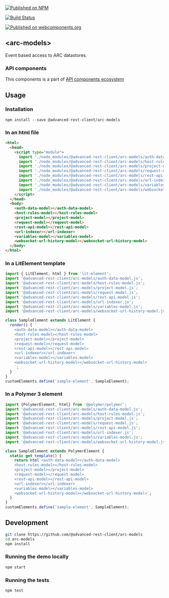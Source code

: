 [![Published on NPM](https://img.shields.io/npm/v/@advanced-rest-client/arc-models.svg)](https://www.npmjs.com/package/@advanced-rest-client/arc-models)

[![Build Status](https://travis-ci.com/advanced-rest-client/arc-models.svg)](https://travis-ci.com/advanced-rest-client/arc-models)

[![Published on webcomponents.org](https://img.shields.io/badge/webcomponents.org-published-blue.svg)](https://www.webcomponents.org/element/advanced-rest-client/arc-models)

## &lt;arc-models&gt;

Event based access to ARC datastores.

### API components

This components is a part of [API components ecosystem](https://elements.advancedrestclient.com/)

## Usage

### Installation
```
npm install --save @advanced-rest-client/arc-models
```

### In an html file

```html
<html>
  <head>
    <script type="module">
      import './node_modules/@advanced-rest-client/arc-models/auth-data-model.js';
      import './node_modules/@advanced-rest-client/arc-models/host-rules-model.js';
      import './node_modules/@advanced-rest-client/arc-models/project-model.js';
      import './node_modules/@advanced-rest-client/arc-models/request-model.js';
      import './node_modules/@advanced-rest-client/arc-models/rest-api-model.js';
      import './node_modules/@advanced-rest-client/arc-models/url-indexer.js';
      import './node_modules/@advanced-rest-client/arc-models/variables-model.js';
      import './node_modules/@advanced-rest-client/arc-models/websocket-url-history-model.js';
    </script>
  </head>
  <body>
    <auth-data-model></auth-data-model>
    <host-rules-model></host-rules-model>
    <project-model></project-model>
    <request-model></request-model>
    <rest-api-model></rest-api-model>
    <url-indexer></url-indexer>
    <variables-model></variables-model>
    <websocket-url-history-model></websocket-url-history-model>
  </body>
</html>
```

### In a LitElement template

```javascript
import { LitElement, html } from 'lit-element';
import '@advanced-rest-client/arc-models/auth-data-model.js';
import '@advanced-rest-client/arc-models/host-rules-model.js';
import '@advanced-rest-client/arc-models/project-model.js';
import '@advanced-rest-client/arc-models/request-model.js';
import '@advanced-rest-client/arc-models/rest-api-model.js';
import '@advanced-rest-client/arc-models/url-indexer.js';
import '@advanced-rest-client/arc-models/variables-model.js';
import '@advanced-rest-client/arc-models/websocket-url-history-model.js';

class SampleElement extends LitElement {
  render() { `
    <auth-data-model></auth-data-model>
    <host-rules-model></host-rules-model>
    <project-model></project-model>
    <request-model></request-model>
    <rest-api-model></rest-api-model>
    <url-indexer></url-indexer>
    <variables-model></variables-model>
    <websocket-url-history-model></websocket-url-history-model>
    `;
  }
}
customElements.define('sample-element', SampleElement);
```

### In a Polymer 3 element

```js
import {PolymerElement, html} from '@polymer/polymer';
import '@advanced-rest-client/arc-models/auth-data-model.js';
import '@advanced-rest-client/arc-models/host-rules-model.js';
import '@advanced-rest-client/arc-models/project-model.js';
import '@advanced-rest-client/arc-models/request-model.js';
import '@advanced-rest-client/arc-models/rest-api-model.js';
import '@advanced-rest-client/arc-models/url-indexer.js';
import '@advanced-rest-client/arc-models/variables-model.js';
import '@advanced-rest-client/arc-models/websocket-url-history-model.js';

class SampleElement extends PolymerElement {
  static get template() {
    return html`<auth-data-model></auth-data-model>
    <host-rules-model></host-rules-model>
    <project-model></project-model>
    <request-model></request-model>
    <rest-api-model></rest-api-model>
    <url-indexer></url-indexer>
    <variables-model></variables-model>
    <websocket-url-history-model></websocket-url-history-model>`;
  }
}
customElements.define('sample-element', SampleElement);
```

## Development

```sh
git clone https://github.com/@advanced-rest-client/arc-models
cd arc-models
npm install
```

### Running the demo locally

```sh
npm start
```

### Running the tests
```sh
npm test
```
